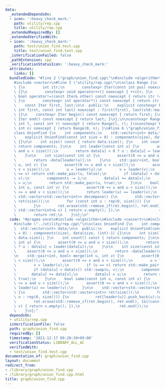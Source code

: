 ```yaml
---
data:
  _extendedDependsOn:
  - icon: ':heavy_check_mark:'
    path: utility/rep.cpp
    title: utility/rep.cpp
  _extendedRequiredBy: []
  _extendedVerifiedWith:
  - icon: ':heavy_check_mark:'
    path: test/union_find.test.cpp
    title: test/union_find.test.cpp
  _isVerificationFailed: false
  _pathExtension: cpp
  _verificationStatusIcon: ':heavy_check_mark:'
  attributes:
    links: []
  bundledCode: "#line 2 \"graph/union_find.cpp\"\n#include <algorithm>\n#include <cassert>\n\
    #include <vector>\n#line 3 \"utility/rep.cpp\"\n\nclass Range {\n    struct Iter\
    \ {\n        int itr;\n        constexpr Iter(const int pos) noexcept : itr(pos)\
    \ {}\n        constexpr void operator++() noexcept { ++itr; }\n        constexpr\
    \ bool operator!=(const Iter& other) const noexcept { return itr != other.itr;\
    \ }\n        constexpr int operator*() const noexcept { return itr; }\n    };\n\
    \    const Iter first, last;\n\n  public:\n    explicit constexpr Range(const\
    \ int first, const int last) noexcept : first(first), last(std::max(first, last))\
    \ {}\n    constexpr Iter begin() const noexcept { return first; }\n    constexpr\
    \ Iter end() const noexcept { return last; }\n};\n\nconstexpr Range rep(const\
    \ int l, const int r) noexcept { return Range(l, r); }\nconstexpr Range rep(const\
    \ int n) noexcept { return Range(0, n); }\n#line 6 \"graph/union_find.cpp\"\n\n\
    class UnionFind {\n    int components;\n    std::vector<int> data;\n\n  public:\n\
    \    explicit UnionFind(const int size = 0) : components(size), data(size, (int)-1)\
    \ {}\n\n    int size() const { return data.size(); }\n    int count() const {\
    \ return components; }\n\n    int leader(const int u) {\n        assert(0 <= u\
    \ and u < size());\n        return data[u] < 0 ? u : data[u] = leader(data[u]);\n\
    \    }\n\n    int size(const int u) {\n        assert(0 <= u and u < size());\n\
    \        return -data[leader(u)];\n    }\n\n    std::pair<int, bool> merge(int\
    \ u, int v) {\n        assert(0 <= u and u < size());\n        assert(0 <= v and\
    \ v < size());\n        u = leader(u);\n        v = leader(v);\n        if (u\
    \ == v) return std::make_pair(u, false);\n        if (data[u] > data[v]) std::swap(u,\
    \ v);\n        components -= 1;\n        data[u] += data[v];\n        data[v]\
    \ = u;\n        return std::make_pair(u, true);\n    }\n\n    bool same(const\
    \ int u, const int v) {\n        assert(0 <= u and u < size());\n        assert(0\
    \ <= v and v < size());\n        return leader(u) == leader(v);\n    }\n\n   \
    \ std::vector<std::vector<int>> decompose() {\n        std::vector<std::vector<int>>\
    \ ret(size());\n        for (const int u : rep(0, size())) {\n            ret[leader(u)].push_back(u);\n\
    \        }\n        ret.erase(std::remove_if(ret.begin(), ret.end(), [&](const\
    \ std::vector<int>& v) { return v.empty(); }),\n                  ret.end());\n\
    \        return ret;\n    }\n};\n"
  code: "#pragma once\n#include <algorithm>\n#include <cassert>\n#include <vector>\n\
    #include \"../utility/rep.cpp\"\n\nclass UnionFind {\n    int components;\n  \
    \  std::vector<int> data;\n\n  public:\n    explicit UnionFind(const int size\
    \ = 0) : components(size), data(size, (int)-1) {}\n\n    int size() const { return\
    \ data.size(); }\n    int count() const { return components; }\n\n    int leader(const\
    \ int u) {\n        assert(0 <= u and u < size());\n        return data[u] < 0\
    \ ? u : data[u] = leader(data[u]);\n    }\n\n    int size(const int u) {\n   \
    \     assert(0 <= u and u < size());\n        return -data[leader(u)];\n    }\n\
    \n    std::pair<int, bool> merge(int u, int v) {\n        assert(0 <= u and u\
    \ < size());\n        assert(0 <= v and v < size());\n        u = leader(u);\n\
    \        v = leader(v);\n        if (u == v) return std::make_pair(u, false);\n\
    \        if (data[u] > data[v]) std::swap(u, v);\n        components -= 1;\n \
    \       data[u] += data[v];\n        data[v] = u;\n        return std::make_pair(u,\
    \ true);\n    }\n\n    bool same(const int u, const int v) {\n        assert(0\
    \ <= u and u < size());\n        assert(0 <= v and v < size());\n        return\
    \ leader(u) == leader(v);\n    }\n\n    std::vector<std::vector<int>> decompose()\
    \ {\n        std::vector<std::vector<int>> ret(size());\n        for (const int\
    \ u : rep(0, size())) {\n            ret[leader(u)].push_back(u);\n        }\n\
    \        ret.erase(std::remove_if(ret.begin(), ret.end(), [&](const std::vector<int>&\
    \ v) { return v.empty(); }),\n                  ret.end());\n        return ret;\n\
    \    }\n};"
  dependsOn:
  - utility/rep.cpp
  isVerificationFile: false
  path: graph/union_find.cpp
  requiredBy: []
  timestamp: '2021-12-17 09:20:39+09:00'
  verificationStatus: LIBRARY_ALL_AC
  verifiedWith:
  - test/union_find.test.cpp
documentation_of: graph/union_find.cpp
layout: document
redirect_from:
- /library/graph/union_find.cpp
- /library/graph/union_find.cpp.html
title: graph/union_find.cpp
---
```

